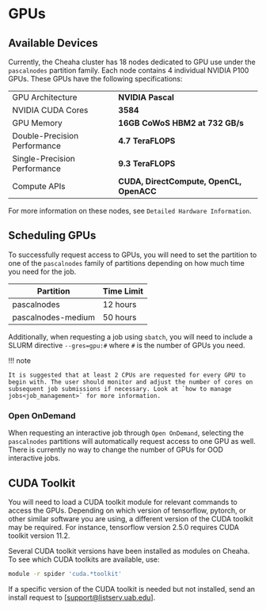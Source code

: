 # GPUs

## Available Devices

Currently, the Cheaha cluster has 18 nodes dedicated to GPU use under the `pascalnodes` partition family. Each node contains 4 individual NVIDIA P100 GPUs. These GPUs have the following specifications:

|                              |                                          |
|------------------------------|------------------------------------------|
| GPU Architecture             | **NVIDIA Pascal**                        |
| NVIDIA CUDA Cores            | **3584**                                 |
| GPU Memory                   | **16GB CoWoS HBM2 at 732 GB/s**          |
| Double-Precision Performance | **4.7 TeraFLOPS**                        |
| Single-Precision Performance | **9.3 TeraFLOPS**                        |
| Compute APIs                 | **CUDA, DirectCompute, OpenCL, OpenACC** |

For more information on these nodes, see `Detailed Hardware Information`.

## Scheduling GPUs

To successfully request access to GPUs, you will need to set the partition to one of the `pascalnodes` family of partitions depending on how much time you need for the job.

| Partition          | Time Limit |
|--------------------|------------|
| pascalnodes        | 12 hours   |
| pascalnodes-medium | 50 hours   |

Additionally, when requesting a job using `sbatch`, you will need to include a SLURM directive `--gres=gpu:#` where `#` is the number of GPUs you need.

!!! note

    It is suggested that at least 2 CPUs are requested for every GPU to begin with. The user should monitor and adjust the number of cores on subsequent job submissions if necessary. Look at `how to manage jobs<job_management>` for more information.

### Open OnDemand

When requesting an interactive job through `Open OnDemand`, selecting the `pascalnodes` partitions will automatically request access to one GPU as well. There is currently no way to change the number of GPUs for OOD interactive jobs.

## CUDA Toolkit

You will need to load a CUDA toolkit module for relevant commands to access the GPUs. Depending on which version of tensorflow, pytorch, or other similar software you are using, a different version of the CUDA toolkit may be required. For instance, tensorflow version 2.5.0 requires CUDA toolkit version 11.2.

Several CUDA toolkit versions have been installed as modules on Cheaha. To see which CUDA toolkits are available, use:

``` bash
module -r spider 'cuda.*toolkit'
```

If a specific version of the CUDA toolkit is needed but not installed,
send an install request to [support@listserv.uab.edu].
